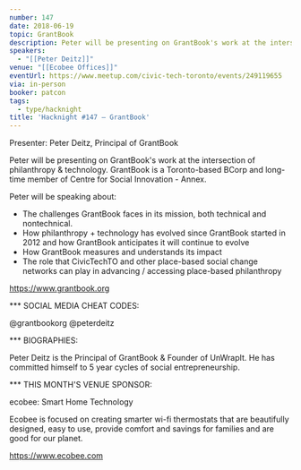```yaml
---
number: 147
date: 2018-06-19
topic: GrantBook
description: Peter will be presenting on GrantBook's work at the intersection of philanthropy & technology. GrantBook is a Toronto-based BCorp and long-time member of Centre for Social Innovation - Annex.
speakers:
  - "[[Peter Deitz]]"
venue: "[[Ecobee Offices]]"
eventUrl: https://www.meetup.com/civic-tech-toronto/events/249119655
via: in-person
booker: patcon
tags:
  - type/hacknight
title: 'Hacknight #147 – GrantBook'
---
```


Presenter: Peter Deitz, Principal of GrantBook

Peter will be presenting on GrantBook's work at the intersection of philanthropy & technology. GrantBook is a Toronto-based BCorp and long-time member of Centre for Social Innovation - Annex.

Peter will be speaking about:
- The challenges GrantBook faces in its mission, both technical and nontechnical.
- How philanthropy + technology has evolved since GrantBook started in 2012 and how GrantBook anticipates it will continue to evolve
- How GrantBook measures and understands its impact
- The role that CivicTechTO and other place-based social change networks can play in advancing / accessing place-based philanthropy

https://www.grantbook.org

*** SOCIAL MEDIA CHEAT CODES:

@grantbookorg @peterdeitz 

*** BIOGRAPHIES:

Peter Deitz is the Principal of GrantBook & Founder of UnWrapIt. He has committed himself to 5 year cycles of social entrepreneurship.

*** THIS MONTH'S VENUE SPONSOR:

ecobee: Smart Home Technology

Ecobee is focused on creating smarter wi-fi thermostats that are beautifully designed, easy to use, provide comfort and savings for families and are good for our planet.

https://www.ecobee.com

